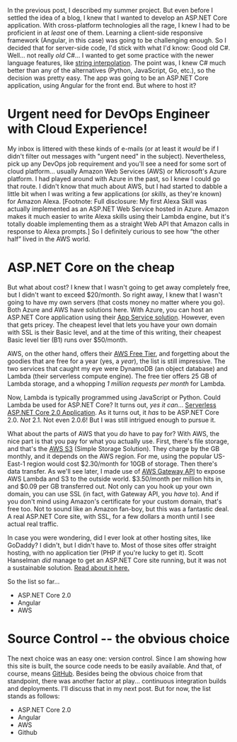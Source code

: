 In the previous post, I described my summer project.   But even before I settled the idea of a blog, I knew that I wanted to develop an ASP.NET Core application.  With cross-platform technologies all the rage, I knew I had to be proficient in at *least* one of them.  Learning a client-side responsive framework (Angular, in this case) was going to be challenging enough.  So I decided that for server-side code, I'd stick with what I'd know:  Good old C#.  Well... not really *old* C#... I wanted to get some practice with the newer language features, like [string interpolation](https://docs.microsoft.com/en-us/dotnet/csharp/language-reference/tokens/interpolated).  The point was, I knew C# much better than any of the alternatives (Python, JavaScript, Go, etc.), so the decision was pretty easy.  The app was going to be an ASP.NET Core application, using Angular for the front end.  But where to host it?

# Urgent need for DevOps Engineer with Cloud Experience!

My inbox is littered with these kinds of e-mails (or at least it *would* be if I didn't filter out messages with "urgent need" in the subject).  Nevertheless, pick up any DevOps job requirement and you'll see a need for some sort of cloud platform... usually Amazon Web Services (AWS) or Microsoft's Azure platform.  I had played around with Azure in the past, so I knew I could go that route.  I didn't know that much about AWS, but I had started to dabble a little bit when I was writing a few applications (or *skills*, as they're known) for Amazon Alexa.  [Footnote:  Full disclosure:  My first Alexa Skill was actually implemented as an ASP.NET Web Service hosted in Azure.  Amazon makes it much easier to write Alexa skills using their Lambda engine, but it's totally doable implementing them as a straight Web API that Amazon calls in response to Alexa prompts.]  So I definitely curious to see how “the other half” lived in the AWS world.

# ASP.NET Core on the cheap

But what about cost?  I knew that I wasn't going to get away completely free, but I didn't want to exceed $20/month.  So right away, I knew that I wasn't going to have my own servers (that costs money no matter where you go).  Both Azure and AWS have solutions here.  With Azure, you can host an ASP.NET Core application using their [App Service solution](https://azure.microsoft.com/en-us/services/app-service/).  However, even that gets pricey.  The cheapest level that lets you have your own domain with SSL is their Basic level, and at the time of this writing, their cheapest Basic level tier (B1) runs over $50/month.

AWS, on the other hand, offers their [AWS Free Tier](https://aws.amazon.com/free/?awsf.Free%20Tier%20Types=categories%23alwaysfree), and forgetting about the goodies that are free for a year (yes, a *year*), the list is still impressive.  The two services that caught my eye were DynamoDB (an object database) and Lambda (their serverless compute engine).  The free tier offers 25 GB of Lambda storage, and a whopping *1 million requests per month* for Lambda.

Now, Lambda is typically programmed using JavaScript or Python.  Could Lambda be used for ASP.NET Core?  It turns out, *yes it can*... [Serverless ASP.NET Core 2.0 Application](https://aws.amazon.com/blogs/developer/serverless-asp-net-core-2-0-applications/).  As it turns out, it *has* to be ASP.NET Core 2.0.  *Not* 2.1.  Not even 2.0.6!  But I was still intrigued enough to pursue it.

What about the parts of AWS that you *do* have to pay for?  With AWS, the nice part is that you pay for what you actually use.  First, there's file storage, and that's the [AWS S3](https://aws.amazon.com/s3/pricing/?nc=sn&loc=4) (Simple Storage Solution).  They charge by the GB monthly, and it depends on the AWS region.  For me, using the popular US-East-1 region would cost $2.30/month for 10GB of storage.  Then there's data transfer.  As we'll see later, I made use of [AWS Gateway API](https://aws.amazon.com/api-gateway/pricing/) to expose AWS Lambda and S3 to the outside world.  $3.50/month per million hits in, and $0.09 per GB transferred out.  Not only can you hook up your own domain, you can use SSL (in fact, with Gateway API, you *have* to).  And if you don't mind using Amazon's certificate for your custom domain, that's free too.  Not to sound like an Amazon fan-boy, but this was a fantastic deal.  A real ASP.NET Core site, with SSL, for a few dollars a month until I see actual real traffic.

In case you were wondering, did I ever look at other hosting sites, like GoDaddy?  I didn't, but I didn't have to.  Most of those sites offer straight hosting, with no application tier (PHP if you're lucky to get it).  Scott Hanselman *did* manage to get an ASP.NET Core site running, but it was not a sustainable solution.  [Read about it here.](https://www.hanselman.com/blog/RunningASPNETCoreOnGoDaddysCheapestSharedLinuxHostingDontTryThisAtHome.aspx)

So the list so far...
 * ASP.NET Core 2.0
 * Angular
 * AWS

# Source Control -- the obvious choice

The next choice was an easy one: version control.  Since I am showing how this site is built, the source code needs to be easily available.  And that, of course, means [GitHub](https://www.github.com).  Besides being the obvious choice from that standpoint, there was another factor at play... continuous integration builds and deployments.  I'll discuss that in my next post.  But for now, the list stands as follows:

 * ASP.NET Core 2.0
 * Angular
 * AWS
 * Github
